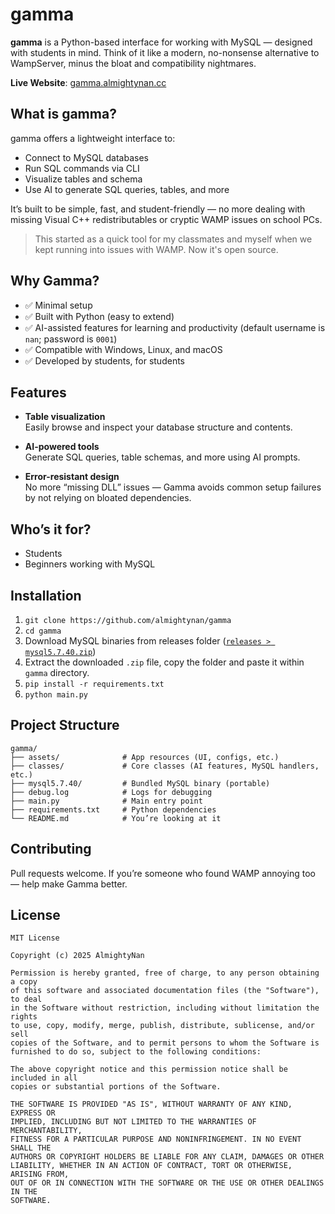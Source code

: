 # gamma

**gamma** is a Python-based interface for working with MySQL — designed with students in mind. Think of it like a modern, no-nonsense alternative to WampServer, minus the bloat and compatibility nightmares.

**Live Website**: [gamma.almightynan.cc](https://gamma.almightynan.cc)


## What is gamma?

gamma offers a lightweight interface to:

- Connect to MySQL databases
- Run SQL commands via CLI
- Visualize tables and schema
- Use AI to generate SQL queries, tables, and more

It’s built to be simple, fast, and student-friendly — no more dealing with missing Visual C++ redistributables or cryptic WAMP issues on school PCs.

> This started as a quick tool for my classmates and myself when we kept running into issues with WAMP. Now it's open source.

## Why Gamma?

- ✅ Minimal setup
- ✅ Built with Python (easy to extend)
- ✅ AI-assisted features for learning and productivity (default username is `nan`; password is `0001`)
- ✅ Compatible with Windows, Linux, and macOS
- ✅ Developed by students, for students

## Features

- **Table visualization**  
  Easily browse and inspect your database structure and contents.

- **AI-powered tools**  
  Generate SQL queries, table schemas, and more using AI prompts.

- **Error-resistant design**  
  No more “missing DLL” issues — Gamma avoids common setup failures by not relying on bloated dependencies.

## Who’s it for?

- Students
- Beginners working with MySQL

## Installation

1. ```git clone https://github.com/almightynan/gamma```
2. ```cd gamma```
3. Download MySQL binaries from releases folder ([`releases > mysql5.7.40.zip`](https://github.com/AlmightyNan/gamma/releases/tag/production))
4. Extract the downloaded `.zip` file, copy the folder and paste it within `gamma` directory.
5. ```pip install -r requirements.txt```
6. ```python main.py```
   
## Project Structure

```
gamma/
├── assets/              # App resources (UI, configs, etc.)
├── classes/             # Core classes (AI features, MySQL handlers, etc.)
├── mysql5.7.40/         # Bundled MySQL binary (portable)
├── debug.log            # Logs for debugging
├── main.py              # Main entry point
├── requirements.txt     # Python dependencies
└── README.md            # You’re looking at it
```

## Contributing

Pull requests welcome. If you’re someone who found WAMP annoying too — help make Gamma better.

## License

```
MIT License

Copyright (c) 2025 AlmightyNan

Permission is hereby granted, free of charge, to any person obtaining a copy
of this software and associated documentation files (the "Software"), to deal
in the Software without restriction, including without limitation the rights
to use, copy, modify, merge, publish, distribute, sublicense, and/or sell
copies of the Software, and to permit persons to whom the Software is
furnished to do so, subject to the following conditions:

The above copyright notice and this permission notice shall be included in all
copies or substantial portions of the Software.

THE SOFTWARE IS PROVIDED "AS IS", WITHOUT WARRANTY OF ANY KIND, EXPRESS OR
IMPLIED, INCLUDING BUT NOT LIMITED TO THE WARRANTIES OF MERCHANTABILITY,
FITNESS FOR A PARTICULAR PURPOSE AND NONINFRINGEMENT. IN NO EVENT SHALL THE
AUTHORS OR COPYRIGHT HOLDERS BE LIABLE FOR ANY CLAIM, DAMAGES OR OTHER
LIABILITY, WHETHER IN AN ACTION OF CONTRACT, TORT OR OTHERWISE, ARISING FROM,
OUT OF OR IN CONNECTION WITH THE SOFTWARE OR THE USE OR OTHER DEALINGS IN THE
SOFTWARE.
```
